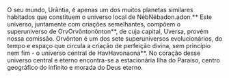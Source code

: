 ﻿O seu mundo, Urântia, é apenas um dos muitos  planetas similares habitados que constituem o universo local de NébNébadon.adon.** Este universo, juntamente com criações semelhantes, compõem o superuniverso de OrvOrvôntonônton**, de cuja capital, Uversa, provém nossa comissão. Orvônton é um dos sete superuniversos evolucionários, do tempo e espaço que circula a criação de perfeição divina, sem princípio nem fim - o universo central de HavHavonaona**. No coração desse universo central e eterno encontra-se a estacionária Ilha do Paraíso, centro geográfico do infinito e morada do Deus eterno.